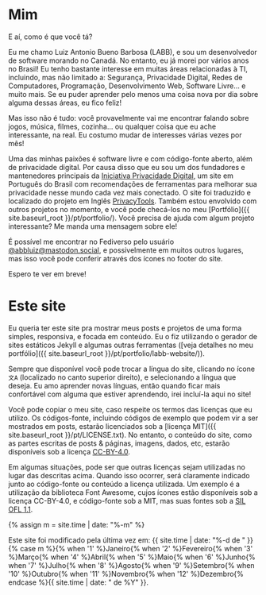 Mim <a name="mim"></a>
===

E aí, como é que você tá?

Eu me chamo Luiz Antonio Bueno Barbosa (LABB), e sou um desenvolvedor de software morando no Canadá. No entanto, eu já morei por vários anos no Brasil! Eu tenho bastante interesse em muitas áreas relacionadas à TI, incluindo, mas não limitado a: Segurança, Privacidade Digital, Redes de Computadores, Programação, Desenvolvimento Web, Software Livre... e muito mais. Se eu puder aprender pelo menos uma coisa nova por dia sobre alguma dessas áreas, eu fico feliz!

Mas isso não é tudo: você provavelmente vai me encontrar falando sobre jogos, música, filmes, cozinha... ou qualquer coisa que eu ache interessante, na real. Eu costumo mudar de interesses várias vezes por mês!

Uma das minhas paixões é software livre e com código-fonte aberto, além de privacidade digital. Por causa disso que eu sou um dos fundadores e mantenedores principais da [Iniciativa Privacidade Digital](https://www.privacidade.digital/), um site em Português do Brasil com recomendações de ferramentas para melhorar sua privacidade nesse mundo cada vez mais conectado. O site foi traduzido e localizado do projeto em Inglês [PrivacyTools](https://www.privacytools.io/). Também estou envolvido com outros projetos no momento, e você pode checá-los no meu [Portfólio]({{ site.baseurl_root }}/pt/portfolio/). Você precisa de ajuda com algum projeto interessante? Me manda uma mensagem sobre ele!

É possível me encontrar no Fediverso pelo usuário [@abbluiz@mastodon.social](https://mastodon.social/@abbluiz), e possivelmente em muitos outros lugares, mas isso você pode conferir através dos ícones no footer do site.

Espero te ver em breve!

Este site <a name="este-site"></a>
===

Eu queria ter este site pra mostrar meus posts e projetos de uma forma simples, responsiva, e focada em conteúdo. Eu o fiz utilizando o gerador de sites estáticos Jekyll e algumas outras ferramentas ([veja detalhes no meu portfólio]({{ site.baseurl_root }}/pt/portfolio/labb-website/)).

Sempre que disponível você pode trocar a língua do site, clicando no ícone `文A` (localizado no canto superior direito), e selecionando a língua que deseja. Eu amo aprender novas línguas, então quando ficar mais confortável com alguma que estiver aprendendo, irei incluí-la aqui no site!

Você pode copiar o meu site, caso respeite os termos das licenças que eu utilizo. Os códigos-fonte, incluindo códigos de exemplo que podem vir a ser mostrados em posts, estarão licenciados sob a [licença MIT]({{ site.baseurl_root }}/pt/LICENSE.txt). No entanto, o conteúdo do site, como as partes escritas de posts & páginas, imagens, dados, etc, estarão disponíveis sob a licença [CC-BY-4.0](https://creativecommons.org/licenses/by/4.0/deed.pt_BR).

Em algumas situações, pode ser que outras licenças sejam utilizadas no lugar das descritas acima. Quando isso ocorrer, será claramente indicado junto ao código-fonte ou conteúdo a licença utilizada. Um exemplo é a utilização da biblioteca Font Awesome, cujos ícones estão disponíveis sob a licença CC-BY-4.0, e código-fonte sob a MIT, mas suas fontes sob a [SIL OFL 1.1](https://scripts.sil.org/cms/scripts/page.php?site_id=nrsi&id=OFL).

{% assign m = site.time | date: "%-m" %}

Este site foi modificado pela última vez em: {{ site.time | date: "%-d de " }}{% case m %}{% when '1' %}Janeiro{% when '2' %}Fevereiro{% when '3' %}Mar&ccedil;o{% when '4' %}Abril{% when '5' %}Maio{% when '6' %}Junho{% when '7' %}Julho{% when '8' %}Agosto{% when '9' %}Setembro{% when '10' %}Outubro{% when '11' %}Novembro{% when '12' %}Dezembro{% endcase %}{{ site.time | date: " de %Y" }}.